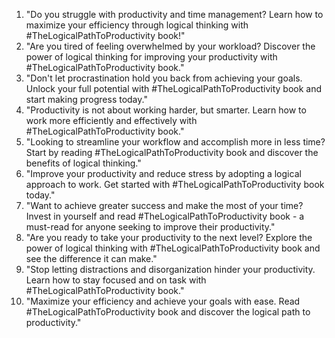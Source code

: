 1. "Do you struggle with productivity and time management? Learn how to maximize your efficiency through logical thinking with #TheLogicalPathToProductivity book!"
2. "Are you tired of feeling overwhelmed by your workload? Discover the power of logical thinking for improving your productivity with #TheLogicalPathToProductivity book."
3. "Don't let procrastination hold you back from achieving your goals. Unlock your full potential with #TheLogicalPathToProductivity book and start making progress today."
4. "Productivity is not about working harder, but smarter. Learn how to work more efficiently and effectively with #TheLogicalPathToProductivity book."
5. "Looking to streamline your workflow and accomplish more in less time? Start by reading #TheLogicalPathToProductivity book and discover the benefits of logical thinking."
6. "Improve your productivity and reduce stress by adopting a logical approach to work. Get started with #TheLogicalPathToProductivity book today."
7. "Want to achieve greater success and make the most of your time? Invest in yourself and read #TheLogicalPathToProductivity book - a must-read for anyone seeking to improve their productivity."
8. "Are you ready to take your productivity to the next level? Explore the power of logical thinking with #TheLogicalPathToProductivity book and see the difference it can make."
9. "Stop letting distractions and disorganization hinder your productivity. Learn how to stay focused and on task with #TheLogicalPathToProductivity book."
10. "Maximize your efficiency and achieve your goals with ease. Read #TheLogicalPathToProductivity book and discover the logical path to productivity."
